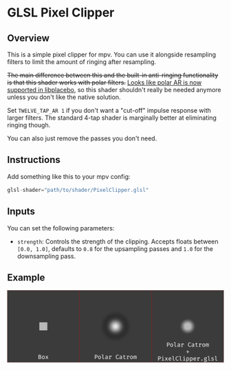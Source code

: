 # GLSL Pixel Clipper

## Overview
This is a simple pixel clipper for mpv. You can use it alongside resampling filters to limit the amount of ringing after resampling.

~~The main difference between this and the built-in anti-ringing functionality is that this shader works with polar filters.~~
[Looks like polar AR is now supported in libplacebo](https://code.videolan.org/videolan/libplacebo/-/merge_requests/505), so this shader shouldn't really be needed anymore unless you don't like the native solution.

Set `TWELVE_TAP_AR 1` if you don't want a "cut-off" impulse response with larger filters. The standard 4-tap shader is marginally better at eliminating ringing though.

You can also just remove the passes you don't need.

## Instructions
Add something like this to your mpv config:
```c
glsl-shader="path/to/shader/PixelClipper.glsl"
```

## Inputs
You can set the following parameters:
- `strength`: Controls the strength of the clipping. Accepts floats between `[0.0, 1.0]`, defaults to `0.8` for the upsampling passes and `1.0` for the downsampling pass.

## Example
![Pixel Clipper Example](./example.png "Pixel Clipper Example")
